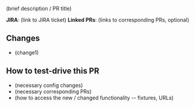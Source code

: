 (brief description / PR title)

 **JIRA**: (link to JIRA ticket)
 **Linked PRs**: (links to corresponding PRs, optional)

## Changes
- (change1)

## How to test-drive this PR
- (necessary config changes)
- (necessary corresponding PRs)
- (how to access the new / changed functionality -- fixtures, URLs)
